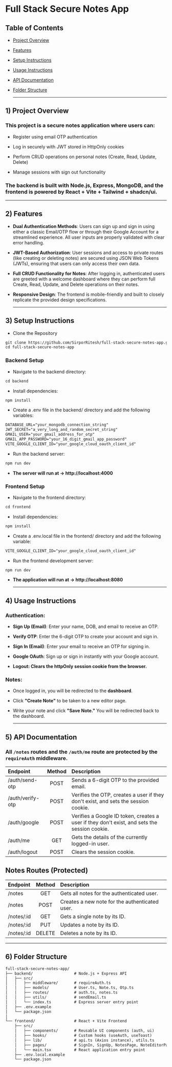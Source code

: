 # Full Stack Secure Notes App

## Table of Contents

- [Project Overview](#1-project-overview)
- [Features](#2-features)
- [Setup Instructions](#3-setup-instructions)
- [Usage Instructions](#4-usage-instructions)
- [API Documentation](#5-api-documentation)
- [Folder Structure](#6-folder-structure)

  ---


## 1) Project Overview

### This project is a secure notes application where users can:

- Register using email OTP authentication

- Log in securely with JWT stored in HttpOnly cookies

- Perform CRUD operations on personal notes (Create, Read, Update, Delete)

- Manage sessions with sign out functionality

### The backend is built with Node.js, Express, MongoDB, and the frontend is powered by React + Vite + Tailwind + shadcn/ui.

  ---

## 2) Features

- **Dual Authentication Methods**: Users can sign up and sign in using either a classic Email/OTP flow or through their Google Account for a streamlined experience. All user inputs are properly validated with clear error handling.

- **JWT-Based Authorization**: User sessions and access to private routes (like creating or deleting notes) are secured using JSON Web Tokens (JWTs), ensuring that users can only access their own data.

- **Full CRUD Functionality for Notes**: After logging in, authenticated users are greeted with a welcome dashboard where they can perform full Create, Read, Update, and Delete operations on their notes.

- **Responsive Design**: The frontend is mobile-friendly and built to closely replicate the provided design specifications.


  ---

## 3) Setup Instructions

- Clone the Repository
```markdown
git clone https://github.com/SirporRitesh/full-stack-secure-notes-app.git
cd full-stack-secure-notes-app
```

### Backend Setup
- Navigate to the backend directory:

```markdown
cd backend
```
- Install dependencies:

```markdown
npm install
```

- Create a .env file in the backend/ directory and add the following variables:

```markdown
DATABASE_URL="your_mongodb_connection_string"
JWT_SECRET="a_very_long_and_random_secret_string"
GMAIL_USER="your_gmail_address_for_otp"
GMAIL_APP_PASSWORD="your_16_digit_gmail_app_password"
VITE_GOOGLE_CLIENT_ID="your_google_cloud_oauth_client_id"
```
- Run the backend server:

```markdown
npm run dev
```
- **The server will run at → http://localhost:4000**

### Frontend Setup
- Navigate to the frontend directory:

```markdown
cd frontend
```
- Install dependencies:
  
```markdown
npm install
```

- Create a .env.local file in the frontend/ directory and add the following variable:

```markdown
VITE_GOOGLE_CLIENT_ID="your_google_cloud_oauth_client_id"
```

- Run the frontend development server:

```markdown
npm run dev
```
- **The application will run at → http://localhost:8080**

  ---


## 4) Usage Instructions

### Authentication:

- **Sign Up (Email)**: Enter your name, DOB, and email to receive an OTP.

- **Verify OTP**: Enter the 6-digit OTP to create your account and sign in.

- **Sign In (Email)**: Enter your email to receive an OTP for signing in.

- **Google OAuth**: Sign up or sign in instantly with your Google account.

- **Logout: Clears the httpOnly session cookie from the browser.**

### Notes:

- Once logged in, you will be redirected to the **dashboard**.

- Click **"Create Note"** to be taken to a new editor page.

- Write your note and click **"Save Note."** You will be redirected back to the dashboard.


  ---



## 5) API Documentation

### All `/notes` routes and the `/auth/me` route are protected by the `requireAuth` middleware.  

| Endpoint        | Method | Description                                                                 |
| :-------------- | :----: | :-------------------------------------------------------------------------- |
| /auth/send-otp  | POST   | Sends a 6-digit OTP to the provided email.                                  |
| /auth/verify-otp| POST   | Verifies the OTP, creates a user if they don't exist, and sets the session cookie. |
| /auth/google    | POST   | Verifies a Google ID token, creates a user if they don't exist, and sets the session cookie. |
| /auth/me        | GET    | Gets the details of the currently logged-in user.                           |
| /auth/logout    | POST   | Clears the session cookie.                                                  |


## Notes Routes (Protected)

| Endpoint    | Method | Description                                    |
| :---------- | :----: | :--------------------------------------------- |
| /notes      | GET    | Gets all notes for the authenticated user.     |
| /notes      | POST   | Creates a new note for the authenticated user. |
| /notes/:id  | GET    | Gets a single note by its ID.                  |
| /notes/:id  | PUT    | Updates a note by its ID.                      |
| /notes/:id  | DELETE | Deletes a note by its ID.                      |


  ---


## 6) Folder Structure
```markdown
full-stack-secure-notes-app/
├── backend/                  # Node.js + Express API
│   ├── src/
│   │   ├── middleware/       # requireAuth.ts
│   │   ├── models/           # User.ts, Note.ts, Otp.ts
│   │   ├── routes/           # auth.ts, notes.ts
│   │   ├── utils/            # sendEmail.ts
│   │   └── index.ts          # Express server entry point
│   ├── .env.example
│   └── package.json
│
└── frontend/                 # React + Vite Frontend
    ├── src/
    │   ├── components/       # Reusable UI components (auth, ui)
    │   ├── hooks/            # Custom hooks (useAuth, useToast)
    │   ├── lib/              # api.ts (Axios instance), utils.ts
    │   ├── pages/            # SignIn, SignUp, NotesPage, NoteEditorPage
    │   └── main.tsx          # React application entry point
    ├── .env.local.example
    └── package.json

```
